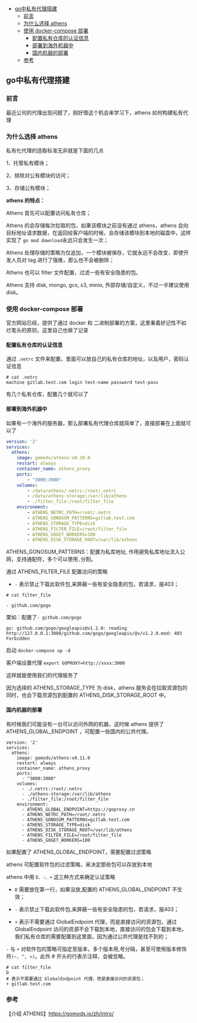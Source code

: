 <!-- START doctoc generated TOC please keep comment here to allow auto update -->
<!-- DON'T EDIT THIS SECTION, INSTEAD RE-RUN doctoc TO UPDATE -->

- [go中私有代理搭建](#go%E4%B8%AD%E7%A7%81%E6%9C%89%E4%BB%A3%E7%90%86%E6%90%AD%E5%BB%BA)
  - [前言](#%E5%89%8D%E8%A8%80)
  - [为什么选择 athens](#%E4%B8%BA%E4%BB%80%E4%B9%88%E9%80%89%E6%8B%A9-athens)
  - [使用 docker-compose 部署](#%E4%BD%BF%E7%94%A8-docker-compose-%E9%83%A8%E7%BD%B2)
    - [配置私有仓库的认证信息](#%E9%85%8D%E7%BD%AE%E7%A7%81%E6%9C%89%E4%BB%93%E5%BA%93%E7%9A%84%E8%AE%A4%E8%AF%81%E4%BF%A1%E6%81%AF)
    - [部署到海外机器中](#%E9%83%A8%E7%BD%B2%E5%88%B0%E6%B5%B7%E5%A4%96%E6%9C%BA%E5%99%A8%E4%B8%AD)
    - [国内机器的部署](#%E5%9B%BD%E5%86%85%E6%9C%BA%E5%99%A8%E7%9A%84%E9%83%A8%E7%BD%B2)
  - [参考](#%E5%8F%82%E8%80%83)

<!-- END doctoc generated TOC please keep comment here to allow auto update -->

## go中私有代理搭建

### 前言

最近公司的代理出现问题了，刚好借这个机会来学习下，athens 如何构建私有代理  

### 为什么选择 athens

私有化代理的选取标准无非就是下面的几点  

1、托管私有模块；  

2、排除对公有模块的访问；   

3、存储公有模块；  

**athens 的特点：**  

Athens 首先可以配置访问私有仓库；  

Athens 的会存储每次拉取的包，如果该模块之前没有通过 athens，athens 会向目标地址请求数据，在返回给客户端的时候，会存储该模块到本地的磁盘中，这样实现了 `go mod download`永远只会发生一次；  

Athens 处理存储的策略为仅追加，一个模块被保存，它就永远不会改变，即使开发人员对 tag 进行了强推，那么也不会被删除；  

Athens 也可以 filter 文件配置，过滤一些有安全隐患的包。  

Athens 支持 disk, mongo, gcs, s3, minio, 外部存储/自定义，不过一半建议使用 disk。  

### 使用 docker-compose 部署

官方网站已经，提供了通过 docker 和 二进制部署的方案，这里秉着好记性不如烂笔头的原则，这里自己也做了记录  

#### 配置私有仓库的认证信息  

通过 `.netrc` 文件来配置，里面可以放自己的私有仓库的地址，以及用户，密码认证信息  

```
# cat .netrc
machine gitlab.test.com login test-name password test-pass
```

有几个私有仓库，配置几个就可以了  

#### 部署到海外机器中  

如果有一个海外的服务器，那么部署私有代理仓库就简单了，直接部署在上面就可以了  

```yaml
version: '2'
services:
  athens:
    image: gomods/athens:v0.10.0
    restart: always
    container_name: athens_proxy
    ports:
        - "3000:3000"
    volumes:
        - /data/athens/.netrc:/root/.netrc
        - /data/athens-storage:/var/lib/athens
        - ./filter_file:/root/filter_file
    environment:
        - ATHENS_NETRC_PATH=/root/.netrc
        - ATHENS_GONOSUM_PATTERNS=gitlab.test.com
        - ATHENS_STORAGE_TYPE=disk
        - ATHENS_FILTER_FILE=/root/filter_file
        - ATHENS_GOGET_WORKERS=100
        - ATHENS_DISK_STORAGE_ROOT=/var/lib/athens
```

ATHENS_GONOSUM_PATTERNS：配置为私库地址, 作用避免私库地址流入公网，支持通配符，多个可以使用`,`分割。  

通过 ATHENS_FILTER_FILE 配置访问的策略  

- `-` 表示禁止下载此软件包,来屏蔽一些有安全隐患的包，若请求，报403；      

```
# cat filter_file

- github.com/gogo
```

栗如：配置了`- github.com/gogo`    

`go: github.com/gogo/googleapis@v1.2.0: reading http://127.0.0.1:3000/github.com/gogo/googleapis/@v/v1.2.0.mod: 403 Forbidden
`

启动 `docker-compose up -d`    

客户端设置代理 `export GOPROXY=http://xxxx:3000`  

这样就能使用我们的代理服务了    

因为选择的 ATHENS_STORAGE_TYPE 为 disk，athens 服务会在拉取资源包的同时，也会下载资源包到配置的 ATHENS_DISK_STORAGE_ROOT 中。  

#### 国内机器的部署

有时候我们可能没有一台可以访问外网的机器，这时候 athens 提供了 ATHENS_GLOBAL_ENDPOINT ，可配置一些国内的公共代理。  

```
version: '2'
services:
  athens:
    image: gomods/athens:v0.11.0
    restart: always
    container_name: athens_proxy
    ports:
      - "3000:3000"
    volumes:
      - ./.netrc:/root/.netrc
      - ./athens-storage:/var/lib/athens
      - ./filter_file:/root/filter_file
    environment:
      - ATHENS_GLOBAL_ENDPOINT=https://goproxy.cn
      - ATHENS_NETRC_PATH=/root/.netrc
      - ATHENS_GONOSUM_PATTERNS=gitlab.test.com
      - ATHENS_STORAGE_TYPE=disk
      - ATHENS_DISK_STORAGE_ROOT=/var/lib/athens
      - ATHENS_FILTER_FILE=/root/filter_file
      - ATHENS_GOGET_WORKERS=100
```

如果配置了 ATHENS_GLOBAL_ENDPOINT，需要配置过滤策略  

athens 可配置软件包的过滤策略，来决定那些包可以存放到本地  

athens 中用 `D、-、+` 这三种方式来确定认证策略  

- `D` 需要放在第一行，如果没放,配置的 ATHENS_GLOBAL_ENDPOINT 不生效；    

- `-` 表示禁止下载此软件包,来屏蔽一些有安全隐患的包，若请求，报403；      

- `+` 表示不需要通过 GlobalEndpoint 代理，而是直接访问的资源包，通过 GlobalEndpoint 访问的资源不会下载到本地，直接访问的包会下载到本地，我们私有仓库的需要配置到这里面，因为通过公共代理是找不到的；   

`-` 与 `+` 对软件包的策略可指定至版本，多个版本用,号分隔，甚至可使用版本修饰符`(~, ^, >)`。此外 # 开头的行表示注释，会被忽略。    

```
# cat filter_file
D
# 表示不需要通过 GlobalEndpoint 代理，而是直接访问的资源包； 
+ gitlab.test.com
```

### 参考

【介绍 ATHENS】https://gomods.io/zh/intro/    